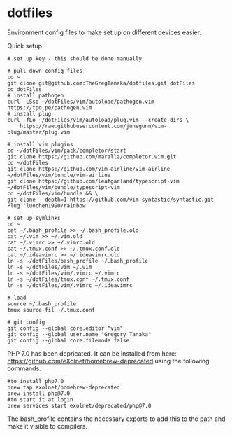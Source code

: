 # dotfiles
Environment config files to make set up on different devices easier.

Quick setup
```
# set up key - this should be done manually

# pull down config files
cd ~
git clone git@github.com:TheGregTanaka/dotfiles.git dotFiles
cd dotFiles
# install pathogen
curl -LSso ~/dotFiles/vim/autoload/pathogen.vim https://tpo.pe/pathogen.vim
# install plug
curl -fLo ~/dotFiles/vim/autoload/plug.vim --create-dirs \
    https://raw.githubusercontent.com/junegunn/vim-plug/master/plug.vim

# install vim plugins
cd ~/dotFiles/vim/pack/completor/start
git clone https://github.com/maralla/completor.vim.git
cd ~/dotFiles
git clone https://github.com/vim-airline/vim-airline ~/dotFiles/vim/bundle/vim-airline
git clone https://github.com/leafgarland/typescript-vim ~/dotFiles/vim/bundle/typescript-vim
cd ~/dotFiles/vim/bundle && \
git clone --depth=1 https://github.com/vim-syntastic/syntastic.git
Plug 'luochen1990/rainbow'

# set up symlinks
cd ~
cat ~/.bash_profile >> ~/.bash_profile.old
cat ~/.vim >> ~/.vim.old
cat ~/.vimrc >> ~/.vimrc.old
cat ~/.tmux.conf >> ~/.tmux.conf.old
cat ~/.ideavimrc >> ~/.ideavimrc.old
ln -s ~/dotFiles/bash_profile ~/.bash_profile
ln -s ~/dotFiles/vim ~/.vim
ln -s ~/dotFiles/vim/.vimrc ~/.vimrc
ln -s ~/dotFiles/tmux.conf ~/.tmux.conf
ln -s ~/dotFiles/vim/.vimrc ~/.ideavimrc

# load
source ~/.bash_profile
tmux source-fil ~/.tmux.conf

# git config
git config --global core.editor "vim"
git config --global user.name "Gregory Tanaka"
git config --global core.filemode false
```

PHP 7.0 has been depricated. It can be installed from here:
https://github.com/eXolnet/homebrew-deprecated using the following commands.
```
#to install php7.0
brew tap exolnet/homebrew-deprecated
brew install php@7.0
#to start it at login
brew services start exolnet/deprecated/php@7.0
```
The bash_profile contains the necessary exports to add this to the path and
make it visible to compilers.
